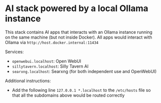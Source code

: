 # AI stack powered by a local Ollama instance

This stack contains AI apps that interacts with an Ollama instance running on the same machine (but not inside Docker). All apps would interact with Ollama via `http://host.docker.internal:11434`

Services:
- `openwebui.localhost`: Open WebUI
- `sillytavern.localhost`: Silly Tavern AI
- `searxng.localhost`: Searxng (for both independent use and OpenWebUI)

Additional instructions: 
- Add the following line `127.0.0.1 *.localhost` to the `/etc/hosts` file so that all the subdomains above would be routed correctly